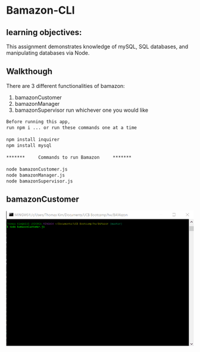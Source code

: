 # Bamazon-CLI

## learning objectives:
This assignment demonstrates knowledge of mySQL, SQL databases, and manipulating databases via Node. 

## Walkthough
There are 3 different functionalities of bamazon: 
1. bamazonCustomer
2. bamazonManager
3. bamazonSupervisor
run whichever one you would like

```
Before running this app, 
run npm i ... or run these commands one at a time 

npm install inquirer
npm install mysql

*******     Commands to run Bamazon     *******

node bamazonCustomer.js
node bamazonManager.js
node bamazonSupervisor.js
```

## bamazonCustomer
![gif of customer terminal](https://github.com/tomkim825/BAMazon/blob/master/customer.gif)
